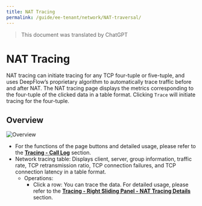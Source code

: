 ```yaml
---
title: NAT Tracing
permalink: /guide/ee-tenant/network/NAT-traversal/
---
```


> This document was translated by ChatGPT

# NAT Tracing

NAT tracing can initiate tracing for any TCP four-tuple or five-tuple, and uses DeepFlow’s proprietary algorithm to automatically trace traffic before and after NAT. The NAT tracing page displays the metrics corresponding to the four-tuple of the clicked data in a table format. Clicking `Trace` will initiate tracing for the four-tuple.

## Overview

![Overview](https://yunshan-guangzhou.oss-cn-beijing.aliyuncs.com/pub/pic/2024051566442f3ee84e5.png)

- For the functions of the page buttons and detailed usage, please refer to the **[Tracing - Call Log](../tracing/call-log/)** section.
- Network tracing table: Displays client, server, group information, traffic rate, TCP retransmission ratio, TCP connection failures, and TCP connection latency in a table format.  
  - Operations:  
    - Click a row: You can trace the data. For detailed usage, please refer to the **[Tracing - Right Sliding Panel - NAT Tracing Details](../tracing/right-sliding-box/)** section.
